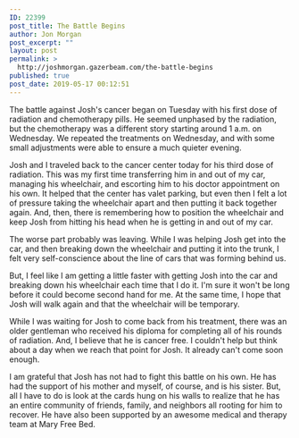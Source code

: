 ```yaml
---
ID: 22399
post_title: The Battle Begins
author: Jon Morgan
post_excerpt: ""
layout: post
permalink: >
  http://joshmorgan.gazerbeam.com/the-battle-begins
published: true
post_date: 2019-05-17 00:12:51
---
```

<!-- wp:tadv/classic-paragraph -->
<p>The battle against Josh's cancer began on Tuesday with his first dose of radiation and chemotherapy pills. He seemed unphased by the radiation, but the chemotherapy was a different story starting around 1 a.m. on Wednesday. We repeated the treatments on Wednesday, and with some small adjustments were able to ensure a much quieter evening.</p>
<p>Josh and I traveled back to the cancer center today for his third dose of radiation. This was my first time transferring him in and out of my car, managing his wheelchair, and escorting him to his doctor appointment on his own. It helped that the center has valet parking, but even then I felt a lot of pressure taking the wheelchair apart and then putting it back together again. And, then, there is remembering how to position the wheelchair and keep Josh from hitting his head when he is getting in and out of my car.</p>
<p>The worse part probably was leaving. While I was helping Josh get into the car, and then breaking down the wheelchair and putting it into the trunk, I felt very self-conscience about the line of cars that was forming behind us.</p>
<p>But, I feel like I am getting a little faster with getting Josh into the car and breaking down his wheelchair each time that I do it. I'm sure it won't be long before it could become second hand for me. At the same time, I hope that Josh will walk again and that the wheelchair will be temporary.</p>
<p>While I was waiting for Josh to come back from his treatment, there was an older gentleman who received his diploma for completing all of his rounds of radiation. And, I believe that he is cancer free. I couldn't help but think about a day when we reach that point for Josh. It already can't come soon enough.</p>
<p>I am grateful that Josh has not had to fight this battle on his own. He has had the support of his mother and myself, of course, and is his sister. But, all I have to do is look at the cards hung on his walls to realize that he has an entire community of friends, family, and neighbors all rooting for him to recover. He have also been supported by an awesome medical and therapy team at Mary Free Bed.</p>
<!-- /wp:tadv/classic-paragraph -->